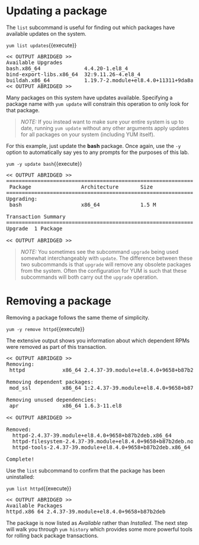 # Updating a package

The `list` subcommand is useful for finding out which packages have available
updates on the system.

`yum list updates`{{execute}}

<pre class=file>
<< OUTPUT ABRIDGED >>
Available Upgrades
bash.x86_64              4.4.20-1.el8_4                             rhel-8-for-x86_64-baseos-rpms
bind-export-libs.x86_64  32:9.11.26-4.el8_4                         rhel-8-for-x86_64-baseos-rpms
buildah.x86_64           1.19.7-2.module+el8.4.0+11311+9da8acfb     rhel-8-for-x86_64-appstream-rpms
<< OUTPUT ABRIDGED >>
</pre>

Many packages on this system have updates available. Specifying a
package name with `yum update` will constrain this operation to only look
for that package.

>_NOTE:_ If you instead want to make sure your entire system is up to date,
running `yum update` without any other arguments apply updates for all
packages on your system (including YUM itself).

For this example, just update the __bash__ package. Once again, use the `-y`
option to automatically say yes to any prompts for the purposes of this lab.

`yum -y update bash`{{execute}}

<pre class=file>
<< OUTPUT ABRIDGED >>
===============================================================
 Package                Architecture       Size
===============================================================
Upgrading:
 bash                   x86_64             1.5 M

Transaction Summary
===============================================================
Upgrade  1 Package

<< OUTPUT ABRIDGED >>
</pre>

>_NOTE:_ You sometimes see the subcommand `upgrade` being used somewhat interchangeably
with `update`. The difference between these two subcommands is that `upgrade` will
remove any obsolete packages from the system. Often the configuration for YUM
is such that these subcommands will both carry out the `upgrade` operation.  

# Removing a package

Removing a package follows the same theme of simplicity.

`yum -y remove httpd`{{execute}}

The extensive output shows you information about which dependent RPMs were
removed as part of this transaction.

<pre class=file>
<< OUTPUT ABRIDGED >>
Removing:
 httpd            x86_64 2.4.37-39.module+el8.4.0+9658+b87b2deb

Removing dependent packages:
 mod_ssl          x86_64 1:2.4.37-39.module+el8.4.0+9658+b87b2deb

Removing unused dependencies:
 apr              x86_64 1.6.3-11.el8

<< OUTPUT ABRIDGED >>

Removed:
  httpd-2.4.37-39.module+el8.4.0+9658+b87b2deb.x86_64               
  httpd-filesystem-2.4.37-39.module+el8.4.0+9658+b87b2deb.noarch    
  httpd-tools-2.4.37-39.module+el8.4.0+9658+b87b2deb.x86_64  

Complete!
</pre>

Use the `list` subcommand to confirm that the package has been uninstalled:

`yum list httpd`{{execute}}

<pre class=file>
<< OUTPUT ABRIDGED >>
Available Packages
httpd.x86_64 2.4.37-39.module+el8.4.0+9658+b87b2deb
</pre>

The package is now listed as _Available_ rather than _Installed_. The next
step will walk you through `yum history` which provides some more powerful
tools for rolling back package transactions.

